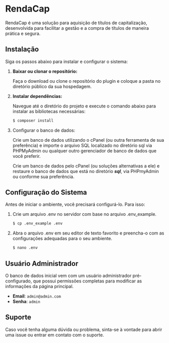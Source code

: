 # RendaCap

RendaCap é uma solução para aquisição de títulos de capitalização, desenvolvida para facilitar a gestão e a compra de títulos de maneira prática e segura.

## Instalação

Siga os passos abaixo para instalar e configurar o sistema:

1. **Baixar ou clonar o repositório:**

   Faça o download ou clone o repositório do plugin e coloque a pasta no diretório público da sua hospedagem.

2. **Instalar dependências:**

   Navegue até o diretório do projeto e execute o comando abaixo para instalar as bibliotecas necessárias:

   ```sh
   $ composer install
   ```

3. Configurar o banco de dados:

   Crie um banco de dados utilizando o cPanel (ou outra ferramenta de sua preferência) e importe o arquivo SQL localizado no diretório sql via PHPMyAdmin ou qualquer outro gerenciador de banco de dados que você preferir.
  
   Crie um banco de dados pelo cPanel (ou soluções alternativas a ele) e restaure o banco de dados que está no diretório ***sql***, via PHPmyAdmin ou conforme sua preferência.

## Configuração do Sistema

   Antes de iniciar o ambiente, você precisará configurá-lo. Para isso:
  
1. Crie um arquivo .env no servidor com base no arquivo .env_example.

   ```sh
   $ cp .env_example .env
   ```

2. Abra o arquivo .env em seu editor de texto favorito e preencha-o com as configurações adequadas para o seu ambiente.

   ```sh
   $ nano .env
   ```

## Usuário Administrador

O banco de dados inicial vem com um usuário administrador pré-configurado, que possui permissões completas para modificar as informações da página principal.

- **Email**: `admin@admin.com`
- **Senha**: `admin`

## Suporte

Caso você tenha alguma dúvida ou problema, sinta-se à vontade para abrir uma issue ou entrar em contato com o suporte.
